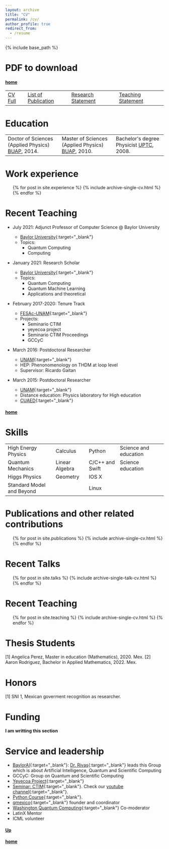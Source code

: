 ```yaml
---
layout: archive
title: "CV"
permalink: /cv/
author_profile: true
redirect_from:
  - /resume
---
```


{% include base_path %}

<style>
td, th {
   border: none!important;
}
</style>



# PDF to download<a name="PDFCVInfoJO"></a>
#### [home](../)



<table style="border:hidden" colspan="3">
  <tbody>
    <tr>
      <td> <a href="https://tinyurl.com/ycxz6ce2" target="_blank" rel="noopener noreferrer">CV Full</a></td>
      <td> <a href="https://tinyurl.com/yeg3sssd" target="_blank" rel="noopener noreferrer">List of Publication</a></td>
      <td> <a href="https://tinyurl.com/ydpjzefq" target="_blank" rel="noopener noreferrer">Research Statement</a></td>
      <td> <a href="https://tinyurl.com/yecsx4hn" target="_blank" rel="noopener noreferrer">Teaching Statement</a></td>                 
    </tr>
  </tbody>
</table>



Education
======

<table style="border:hidden;">
  <tbody>
    <tr>
      <td> Doctor of Sciences (Applied Physics) <a href="https://www.fcfm.buap.mx/" target="_blank" rel="noopener noreferrer">BUAP</a>, 2014.</td>
      <td> Master of Sciences (Applied Physics) <a href="https://www.fcfm.buap.mx/" target="_blank" rel="noopener noreferrer">BUAP</a>, 2010.</td>
      <td> Bachelor's degree Physicist <a href="http://www.uptc.edu.co/" target="_blank" rel="noopener noreferrer">UPTC</a>, 2008.</td>
    </tr>
  </tbody>
</table>


Work experience
======


  <ul>
	{% for post in site.experience %}
    	{% include archive-single-cv.html %}
  	{% endfor %}
  </ul>



Recent Teaching
======

* July 2021: Adjunct Professor of Computer Science @ Baylor University
  * [Baylor University](https://www.baylor.edu/){:target="_blank"}
  * Topics: 
    - Quantum Computing
    - Computing


* January 2021: Research Scholar
  * [Baylor University](https://www.baylor.edu/){:target="_blank"}
  * Topics: 
    - Quantum Computing
    - Quantum Machine Learning
    - Applications and theoretical

* February 2017-2020: Tenure Track
  * [FESAc-UNAM](https://www.acatlan.unam.mx/){:target="_blank"}
  * Projects: 
    - Seminario CTIM
    - yeyecoa project
    - Seminario CTIM Proceedings
    - GCCyC


* March 2016: Postdoctoral Researcher
  * [UNAM](https://www.cuautitlan.unam.mx/#gsc.tab=0){:target="_blank"}
  * HEP: Phenonomenology on THDM at loop level
  * Supervisor: Ricardo Gaitan

* March 2015: Postdoctoral Researcher
  * [UNAM](https://www.unam.mx/){:target="_blank"}
  * Distance education: Physics laboratory for High education
  * [CUAED](https://distancia.cuaed.unam.mx/){:target="_blank"}


#### [home](../)

Skills
======

<table style="border:hidden" colspan="3">
  <tbody>
    <tr>
      <td> High Energy Physics </td>
      <td> Calculus</td>
      <td> Python</td>
      <td> Science and education</td>
    </tr>
    <tr>
      <td> Quantum Mechanics</td>
      <td> Linear Algebra</td>
      <td> C/C++ and Swift</td>
      <td> Science education</td>
    </tr> 
    <tr>
      <td> Higgs Physics</td>
      <td> Geometry</td>
      <td> IOS X</td>      
      <td> </td>
      <td> </td>            
    </tr>
     <tr>
      <td> Standard Model and Beyond</td>
      <td> </td>
      <td> Linux</td>      
    </tr>    
  </tbody>
</table>


  
 
Publications and other related contributions
======
  <ul>
  	{% for post in site.publications %}
    	{% include archive-single-cv.html %}
  	{% endfor %}
  </ul>
  
Recent Talks
======
  <ul>	
  	{% for post in site.talks %}
    	{% include archive-single-talk-cv.html %}
  	{% endfor %}
  </ul>
  
Recent Teaching
======
  <ul>
	{% for post in site.teaching %}
    	{% include archive-single-cv.html %}
  	{% endfor %}
  </ul>
  

Thesis Students
======  


[1] Angelica Perez, Master in education (Mathematics), 2020. Mex.
[2] Aaron Rodriguez, Bachelor in Applied Mathematics, 2022. Mex.
  

Honors
======
[1] SNI 1, Mexican goverment recognition as researcher.



Funding
======

**I am writting this section** 
  
Service and leadership
======
* [BaylorAI](https://baylor.ai/){:target="_blank"}: [Dr. Rivas](https://rivas.ai/){:target="_blank"} leads this Group which is about Artificial Intelligence, Quantum and Scientific Computing
* GCCyC: Group on Quantum and Scientific Computing
* [Yeyecoa Project](http://www.yeyecoa.acatlan.unam.mx/){:target="_blank"}
* [Seminar: CTIM](https://sites.google.com/view/ctimfesac){:target="_blank"}. Check our [youtube channel](https://www.youtube.com/channel/UC0xcSLbzXcggYuz182gABaA){:target="_blank"}.
* [Python Course](https://sites.google.com/view/cursosyeyecoa/p%C3%A1gina-principal){:target="_blank"}.
* [qmexico](http://qmexico.org/){:target="_blank"} founder and coordinator
* [Washington Quantum Computing](https://www.meetup.com/Washington-Quantum-Computing-Meetup){:target="_blank"} Co-moderator 
* LatinX Mentor
* ICML volunteer 


#### [Up](#PDFCVInfoJO)
#### [home](../)